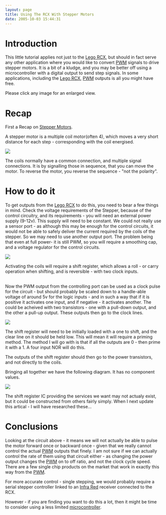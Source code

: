 ```yaml
---
layout: page
title: Using The RCX With Stepper Motors
date: 2005-10-03 15:44:31
---
```

<h1 id="Introduction">Introduction</h1>
<p>This little tutorial applies not just to the <a class="wiki" href="/wiki/rcx.html" title="The Lego RCX">Lego RCX</a>, but should in fact serve any other application where you would like to convert <a class="wiki" href="/wiki/pwm.html" title="Pulse Width Modulation">PWM</a> signals to drive stepper motors. It is a bit of a kludge, and you may be better off using a microcontroller with a digital output to send step signals. In some applications, including the <a class="wiki" href="/wiki/rcx.html" title="The Lego RCX">Lego RCX</a>, <a class="wiki" href="/wiki/pwm.html" title="Pulse Width Modulation">PWM</a> outputs is all you might have free.
</p>
<p>Please click any image for an enlarged view.
</p>
<h1 id="Recap">Recap</h1>
<p>First a Recap on <a class="wiki" href="/wiki/stepper_motors.html" title="Stepper Motors">Stepper Motors</a>.
</p>
<p>A stepper motor is a multiple coil motor(often 4), which moves a very short distance for each step - corresponding with the coil energised.
</p>
<p><img class="img-responsive" src="image138"/>
</p>
<p>The coils normally have a common connection, and multiple signal connections.  It is by signalling those in sequence, that you can move the motor.  To reverse the motor, you reverse the sequence - "not the polarity".
</p>
<h1 id="How_to_do_it">How to do it</h1>
<p>To get outputs from the <a class="wiki" href="/wiki/rcx.html" title="The Lego RCX">Lego RCX</a> to do this, you need to bear a few things in mind.  Check the voltage requirements of the Stepper, because of the control circuitry, and its requirements - you will need an external power supply (9-12v). This supply will need to be constant. We could not really use a sensor port - as although this may be enough for the control circuits, it would not be able to safely deliver the current required by the coils of the stepper. So we may need to use another output port. The problem being that even at full power- it is still PWM, so you will require a smoothing cap, and a voltage regulator for the control circuits.
</p>
<p><img class="img-responsive" src="image139"/>
</p>
<p>Activating the coils will require a shift register, which allows a roll - or carry operation when shifting, and is reversible - with two clock inputs.
</p>
<p>
<br/>Now the PWM output from the controlling port can be used as a clock pulse for the circuit - but should probably be scaled down to a handle-able voltage of around 5v for the logic inputs - and in such a way that if it is positive it activates one input, and if negative - it activates another. The could be acheived with two transistors - one  with a pull-down output, and the other a pull-up output. These outputs then go to the clock lines.
</p>
<p><img class="img-responsive" src="image140"/>
</p>
<p>The shift register will need to be initially loaded with a one to shift, and the clear line on it should be held low. This will mean it will require a priming method. The method I will go with is that if all the outputs are 0 - then prime it with a 1. A four input NOR will do this.
</p>
<p>The outputs of the shift register should then go to the power transistors, and not directly to the coils.
</p>
<p>Bringing all together we have the following diagram. It has no component values.
</p>
<p><img class="img-responsive" src="image141"/>
</p>
<p>The shift register IC providing the services we want may not actualy exist, but it could be constructed from others fairly simply. When I next update this artical - I will have researched these...
</p>
<h1 id="Conclusions">Conclusions</h1>
<p>Looking at the circuit above - it means we will not actually be able to pulse the motor forward once or backward once - given that we really cannot control the actual <a class="wiki" href="/wiki/pwm.html" title="Pulse Width Modulation">PWM</a> outputs that finely. I am not sure if we can actually control the rate of them using that circuit either - as changing the power output changes the <a class="wiki" href="/wiki/pwm.html" title="Pulse Width Modulation">PWM</a> on to off ratio, and not the clock cycle speed. There are a few single chip products on the market that work in exactly this way from the <a class="wiki" href="/wiki/pwm.html" title="Pulse Width Modulation">PWM</a>.
</p>
<p>For more accurate control - single stepping, we would probably require a serial stepper controller linked to an <a class="wiki" href="/wiki/infra_red.html" title="A type of EM radiation commonly used for digital communications">Infra Red</a> receiver connected to the RCX.
</p>
<p>However - if you are finding you want to do this a lot, then it might be time to consider using a less limited <a a="" brain="" class="wiki" for="" href="/wiki/microcontroller.html" robot="" title="A programmable digital controller (or ">microcontroller</a>.
</p>
